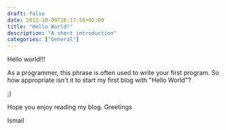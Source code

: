 ```yaml
---
draft: false
date: 2012-10-09T16:17:58+02:00
title: "Hello World!"
description: "A short introduction"
categories: ["General"]
---
```


Hello world!!!

As a programmer, this phrase is often used to write your first program.
So how appropriate isn't it to start my first blog with "Hello World"?

;)

Hope you enjoy reading my blog.
Greetings

Ismail